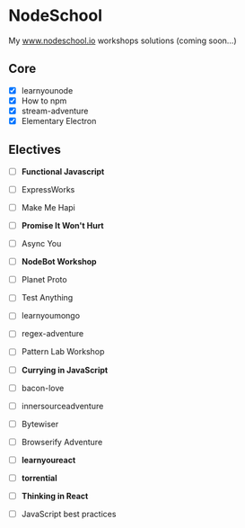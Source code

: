 # NodeSchool
My www.nodeschool.io workshops solutions (coming soon...)

## Core
- [x] learnyounode
- [x] How to npm
- [x] stream-adventure
- [x] Elementary Electron

## Electives
- [ ] **Functional Javascript**
- [ ] ExpressWorks
- [ ] Make Me Hapi
- [ ] **Promise It Won't Hurt**
- [ ] Async You
- [ ] **NodeBot Workshop**
- [ ] Planet Proto
- [ ] Test Anything
- [ ] learnyoumongo
- [ ] regex-adventure
- [ ] Pattern Lab Workshop
- [ ] **Currying in JavaScript**
- [ ] bacon-love
- [ ] innersourceadventure
- [ ] Bytewiser
- [ ] Browserify Adventure
- [ ] **learnyoureact**
- [ ] **torrential**
- [ ] **Thinking in React**
- [ ] JavaScript best practices

